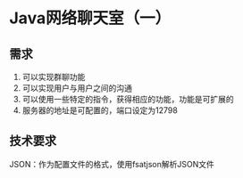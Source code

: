 # Java网络聊天室（一）

## 需求

1. 可以实现群聊功能
2. 可以实现用户与用户之间的沟通
3. 可以使用一些特定的指令，获得相应的功能，功能是可扩展的
4. 服务器的地址是可配置的，端口设定为12798

## 技术要求

JSON：作为配置文件的格式，使用fsatjson解析JSON文件